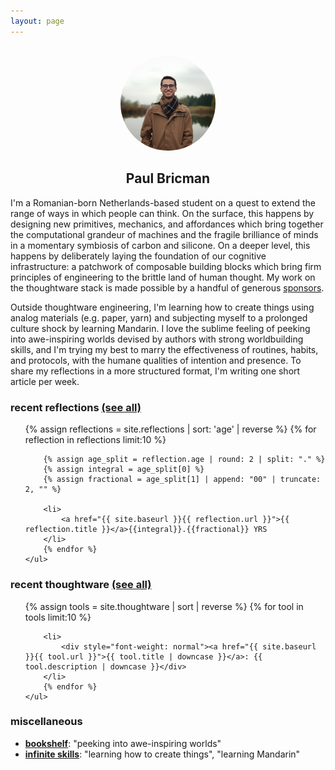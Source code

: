 ```yaml
---
layout: page
---
```


<center>
<br/>
<img width="30%" src="/assets/img/profile.jpeg" style="border-radius: 50%;">
<h2>Paul Bricman</h2>
</center>

I'm a Romanian-born Netherlands-based student on a quest to extend the range of ways in which people can think. On the surface, this happens by designing new primitives, mechanics, and affordances which bring together the computational grandeur of machines and the fragile brilliance of minds in a momentary symbiosis of carbon and silicone. On a deeper level, this happens by deliberately laying the foundation of our cognitive infrastructure: a patchwork of composable building blocks which bring firm principles of engineering to the brittle land of human thought. My work on the thoughtware stack is made possible by a handful of generous [sponsors](/sponsors).

Outside thoughtware engineering, I'm learning how to create things using analog materials (e.g. paper, yarn) and subjecting myself to a prolonged culture shock by learning Mandarin. I love the sublime feeling of peeking into awe-inspiring worlds devised by authors with strong worldbuilding skills, and I'm trying my best to marry the effectiveness of routines, habits, and protocols, with the humane qualities of intention and presence. To share my reflections in a more structured format, I'm writing one short article per week.

### recent reflections [(see all)](/reflections)

<div class="posts" id="Blog">
    <ul>
        {% assign reflections = site.reflections | sort: 'age' | reverse %}
        {% for reflection in reflections limit:10 %}

        {% assign age_split = reflection.age | round: 2 | split: "." %}
        {% assign integral = age_split[0] %}
        {% assign fractional = age_split[1] | append: "00" | truncate: 2, "" %}

        <li>
            <a href="{{ site.baseurl }}{{ reflection.url }}">{{ reflection.title }}</a>{{integral}}.{{fractional}} YRS
        </li>
        {% endfor %}
    </ul>

</div>

### recent thoughtware [(see all)](/thoughtware)

<div class="posts" id="Blog">
    <ul>
        {% assign tools = site.thoughtware | sort | reverse %}
        {% for tool in tools limit:10 %}

        <li>
            <div style="font-weight: normal"><a href="{{ site.baseurl }}{{ tool.url }}">{{ tool.title | downcase }}</a>: {{ tool.description | downcase }}</div>
        </li>
        {% endfor %}
    </ul>

</div>

### miscellaneous

- [**bookshelf**](/bookshelf): "peeking into awe-inspiring worlds"
- [**infinite skills**](/infinite-skills): "learning how to create things", "learning Mandarin"
